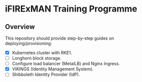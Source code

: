 # iFIRExMAN Training Programme

## Overview
This repository should provide step-by-step guides on deploying/provisioning:
- [x] Kubernetes cluster with RKE1.
- [ ] Longhorn block storage.
- [ ] Configure load balancer (MetalLB) and Nginx Ingress.
- [x] VIKINGS (Identity Management System).
- [ ] Shibboleth Identity Provider (IdP).